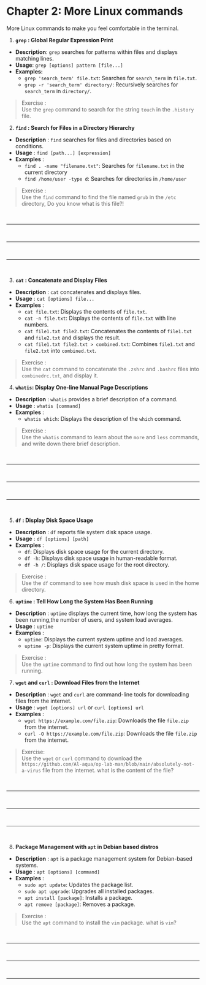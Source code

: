 # Chapter 2: More Linux commands

More Linux commands to make you feel comfortable in the terminal.

1. **`grep` : Global Regular Expression Print**

- **Description**: `grep` searches for patterns within files and displays matching lines.
- **Usage**: `grep [options] pattern [file...]`
- **Examples:**
  - `grep 'search_term' file.txt`: Searches for `search_term` in `file.txt`.
  - `grep -r 'search_term' directory/`: Recursively searches for `search_term` in `directory/`.

> Exercise : <br/>
> Use the `grep` command to search for the string `touch` in the `.history` file.

2. **`find` : Search for Files in a Directory Hierarchy**

- **Description** : `find` searches for files and directories based on conditions.
- **Usage** : `find [path...] [expression]`
- **Examples** :
  - `find . -name "filename.txt"`: Searches for `filename.txt` in the current directory
  - `find /home/user -type d`: Searches for directories in `/home/user`

> Exercise : <br/>
> Use the `find` command to find the file named `grub` in the `/etc` directory,
> Do you know what is this file?!

<br/>

---

<br/>

---

<br/>

---

<br/>

3. **`cat` : Concatenate and Display Files**

- **Description** : `cat` concatenates and displays files.
- **Usage** : `cat [options] file...`
- **Examples** :
  - `cat file.txt`: Displays the contents of `file.txt`.
  - `cat -n file.txt`: Displays the contents of `file.txt` with line numbers.
  - `cat file1.txt file2.txt`: Concatenates the contents of `file1.txt` and `file2.txt` and displays the result.
  - `cat file1.txt file2.txt > combined.txt`: Combines `file1.txt` and `file2.txt` into `combined.txt`.

> Exercise : <br/>
> Use the `cat` command to concatenate the `.zshrc` and `.bashrc` files into `combinedrc.txt`,
> and display it.

4. **`whatis`: Display One-line Manual Page Descriptions**

- **Description** : `whatis` provides a brief description of a command.
- **Usage** : `whatis [command]`
- **Examples** :
  - `whatis which`: Displays the description of the `which` command.

> Exercise : <br/>
> Use the `whatis` command to learn about the `more` and `less` commands,
> and write down there brief description.

<br/>

---

<br/>

---

<br/>

---

<br/>

5. **`df` : Display Disk Space Usage**

- **Description** : `df` reports file system disk space usage.
- **Usage** : `df [options] [path]`
- **Examples** :
  - `df`: Displays disk space usage for the current directory.
  - `df -h`: Displays disk space usage in human-readable format.
  - `df -h /`: Displays disk space usage for the root directory.

> Exercise : <br/>
> Use the `df` command to see how mush disk space is used in the home directory.

6. **`uptime` : Tell How Long the System Has Been Running**

- **Description** : `uptime` displays the current time, how long the system
  has been running,the number of users, and system load averages.
- **Usage** : `uptime`
- **Examples** :
  - `uptime`: Displays the current system uptime and load averages.
  - `uptime -p`: Displays the current system uptime in pretty format.

> Exercise : <br/>
> Use the `uptime` command to find out how long the system has been running.

7. **`wget` and `curl` : Download Files from the Internet**

- **Description** : `wget` and `curl` are command-line tools for downloading files from the internet.
- **Usage** : `wget [options] url` or `curl [options] url`
- **Examples** :
  - `wget https://example.com/file.zip`: Downloads the file `file.zip` from the internet.
  - `curl -O https://example.com/file.zip`: Downloads the file `file.zip` from the internet.

> Exercise: <br/>
> Use the `wget` or `curl` command to download the `https://github.com/Al-aqua/op-lab-man/blob/main/absolutely-not-a-virus` file from the internet.
> what is the content of the file?

<br/>

---

<br/>

---

<br/>

---

<br/>

8. **Package Management with `apt` in Debian based distros**

- **Description** : `apt` is a package management system for Debian-based systems.
- **Usage** : `apt [options] [command]`
- **Examples** :
  - `sudo apt update`: Updates the package list.
  - `sudo apt upgrade`: Upgrades all installed packages.
  - `apt install [package]`: Installs a package.
  - `apt remove [package]`: Removes a package.

> Exercise : <br/>
> Use the `apt` command to install the `vim` package.
> what is `vim`?

<br/>

---

<br/>

---

<br/>

---

<br/>
